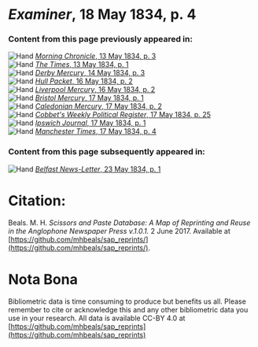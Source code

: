 # *Examiner*, 18 May 1834, p. 4  
  
### Content from this page previously appeared in:  
![Hand](http://scissorsandpaste.net/wp-content/uploads/2017/06/smallhandpointer.png) [*Morning Chronicle*, 13 May 1834, p. 3](https://mhbeals.github.io/sap_html/Morning-Chronicle/Morning-Chronicle-13-May-1834-p-3)  
![Hand](http://scissorsandpaste.net/wp-content/uploads/2017/06/smallhandpointer.png) [*The Times*, 13 May 1834, p. 1](https://mhbeals.github.io/sap_html/The-Times/The-Times-13-May-1834-p-1)  
![Hand](http://scissorsandpaste.net/wp-content/uploads/2017/06/smallhandpointer.png) [*Derby Mercury*, 14 May 1834, p. 3](https://mhbeals.github.io/sap_html/Derby-Mercury/Derby-Mercury-14-May-1834-p-3)  
![Hand](http://scissorsandpaste.net/wp-content/uploads/2017/06/smallhandpointer.png) [*Hull Packet*, 16 May 1834, p. 2](https://mhbeals.github.io/sap_html/Hull-Packet/Hull-Packet-16-May-1834-p-2)  
![Hand](http://scissorsandpaste.net/wp-content/uploads/2017/06/smallhandpointer.png) [*Liverpool Mercury*, 16 May 1834, p. 2](https://mhbeals.github.io/sap_html/Liverpool-Mercury/Liverpool-Mercury-16-May-1834-p-2)  
![Hand](http://scissorsandpaste.net/wp-content/uploads/2017/06/smallhandpointer.png) [*Bristol Mercury*, 17 May 1834, p. 1](https://mhbeals.github.io/sap_html/Bristol-Mercury/Bristol-Mercury-17-May-1834-p-1)  
![Hand](http://scissorsandpaste.net/wp-content/uploads/2017/06/smallhandpointer.png) [*Caledonian Mercury*, 17 May 1834, p. 2](https://mhbeals.github.io/sap_html/Caledonian-Mercury/Caledonian-Mercury-17-May-1834-p-2)  
![Hand](http://scissorsandpaste.net/wp-content/uploads/2017/06/smallhandpointer.png) [*Cobbet's Weekly Political Register*, 17 May 1834, p. 25](https://mhbeals.github.io/sap_html/Cobbet's-Weekly-Political-Register/Cobbet's-Weekly-Political-Register-17-May-1834-p-25)  
![Hand](http://scissorsandpaste.net/wp-content/uploads/2017/06/smallhandpointer.png) [*Ipswich Journal*, 17 May 1834, p. 1](https://mhbeals.github.io/sap_html/Ipswich-Journal/Ipswich-Journal-17-May-1834-p-1)  
![Hand](http://scissorsandpaste.net/wp-content/uploads/2017/06/smallhandpointer.png) [*Manchester Times*, 17 May 1834, p. 4](https://mhbeals.github.io/sap_html/Manchester-Times/Manchester-Times-17-May-1834-p-4)  
  
### Content from this page subsequently appeared in:  
![Hand](http://scissorsandpaste.net/wp-content/uploads/2017/06/smallhandpointer.png) [*Belfast News-Letter*, 23 May 1834, p. 1](https://mhbeals.github.io/sap_html/Belfast-News-Letter/Belfast-News-Letter-23-May-1834-p-1)  


# Citation: 

Beals. M. H. *Scissors and Paste Database: A Map of Reprinting and Reuse in the Anglophone Newspaper Press v.1.0.1.* 2 June 2017. Available at [https://github.com/mhbeals/sap_reprints/](https://github.com/mhbeals/sap_reprints/). 

# Nota Bona

Bibliometric data is time consuming to produce but benefits us all. Please remember to cite or acknowledge this and any other bibliometric data you use in your research. All data is available CC-BY 4.0 at [https://github.com/mhbeals/sap_reprints](https://github.com/mhbeals/sap_reprints)